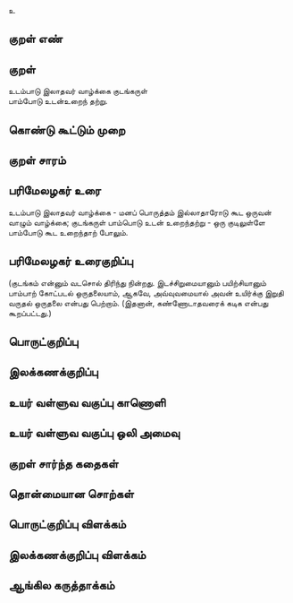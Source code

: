 உ

## குறள் எண் 


## குறள் 
உடம்பாடு இலாதவர் வாழ்க்கை குடங்கருள்  
பாம்போடு உடன்உறைந் தற்று.

## கொண்டு கூட்டும் முறை


## குறள் சாரம் 


## பரிமேலழகர் உரை
உடம்பாடு இலாதவர் வாழ்க்கை - மனப் பொருத்தம் இல்லாதாரோடு கூட ஒருவன் வாழும் வாழ்க்கை; குடங்கருள் பாம்பொடு உடன் உறைந்தற்று - ஒரு குடிலுள்ளே பாம்போடு கூட உறைந்தாற் போலும். 
## பரிமேலழகர் உரைகுறிப்பு   
(குடங்கம் என்னும் வடசொல் திரிந்து நின்றது. இடச்சிறுமையானும் பயிற்சியானும் பாம்பாற் கோட்படல் ஒருதலையாம், ஆகவே, அவ்வுவமையால் அவன் உயிர்க்கு இறுதி வருதல் ஒருதலை என்பது பெற்றாம். (இதனான், கண்ணோடாதவரைக் கடிக என்பது கூறப்பட்டது.)


## பொருட்குறிப்பு 


## இலக்கணக்குறிப்பு  


## உயர் வள்ளுவ வகுப்பு காணொளி


## உயர் வள்ளுவ வகுப்பு ஒலி அமைவு 

 
## குறள் சார்ந்த கதைகள் 


## தொன்மையான சொற்கள்


## பொருட்குறிப்பு விளக்கம்


## இலக்கணக்குறிப்பு விளக்கம்


## ஆங்கில கருத்தாக்கம் 



